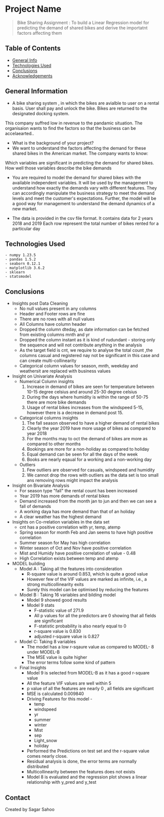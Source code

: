 # Project Name
> Bike Sharing Assignment : To build a Linear Regression model for predicting the demand of shared bikes and derive the importatnt factors affecting them


## Table of Contents
* [General Info](#general-information)
* [Technologies Used](#technologies-used)
* [Conclusions](#conclusions)
* [Acknowledgements](#acknowledgements)



## General Information
- A bike sharing system , in which the bikes are avialble to user on a rental basis. User shall pay and unlock the bike. Bikes are returned to the designated docking system.

This company suffred low in revenue to the pandamic situation. The organisaion wants to find the factors so that the business can be accelaearted..
- What is the background of your project?
- We want to understand the factors affecting the demand for these shared bikes in the American market. The company wants to know:

Which variables are significant in predicting the demand for shared bikes.
How well those variables describe the bike demands

- You are required to model the demand for shared bikes with the available independent variables.
It will be used by the management to understand how exactly the demands vary with different features.
They can accordingly manipulate the business strategy to meet the demand levels and meet the customer's expectations.
Further, the model will be a good way for management to understand the demand dynamics of a new market.

- The data is provided in the csv file format. It contains data for 2 years 2018 and 2019
Each row represent the total number of bikes rented for a particular day



## Technologies Used
    - numpy 1.23.5
    - pandas 1.5.2
    - seaborn 0.12.1
    - matplotlib 3.6.2
    - sklearn
    - statsmodel


## Conclusions
- Insights post Data Cleaning
    - No null values present in any columns
    - Header and Footer rows are fine
    - There are no rows with all null values
    - All Columns have column header
    - Dropped the column dteday, as date information can be fetched from existing columns mnth and yr
    - Dropped the column instant as it is kind of rudundant - storing only the sequence and will not contribute anything in the analysis
    - As the target field is cnt, we require to analyse the total count ,the columns casual and registered nay not be significant in this case and can create multi-collinearity
    - Categorical column values for season, mnth, weekday and weathersit are replaced with business values
- Insight on Univariate Analysis
    - Numerical Column insights
        1. Increase in demand of bikes are seen for temperature between 10-15 degree celsius and around 25-30 degree celsius
        2. During the days where humidity is within the range of 50-75 there are more bike demands
        3. Usage of rental bikes increases from the windspeed 5-15, however there is a decrease in demand post 15.
    - Categorical columns insights
        1. The fall season observed to have a higher demand of rental bikes
        2. Clearly the year 2019 have more usage of bikes as compared to year 2018
        3. For the months may to oct the demand of bikes are more as compared to other months
        4. Bookings are more for a non-holiday as compared to holiday
        5. Equal demand can be seen for all the days of the week
        6. Books are nearly eqaual for a working and a non-working day
    - Outliers
        1. Few outliers are observed for casuals, windspeed and humidity
        2. We cannot drop the rows with outliers as the data set is too small ans removing rows might impact the analysis
- Insight on Bivariate Analysis
    - For season type "fall" the rental count has been increased
    - Year 2019 has more demands of rental bikes
    - Demand increased from the month jan to jun and then we can see a fall of demands
    - A working daya has more demand than that of an holiday
    - A clear weather has the highest demand
- Insights on Co-rrelation variables in the data set
    - cnt has a positive correlation with yr, temp, atemp
    - Spring season for month Feb and Jan seems to have high positive correlation
    - Summer season for May has high correlation
    - Winter season of Oct and Nov have positive correlation
    - Mist and Humidy have positive correlation of value - 0.48
    - High Correlation exists between temp and atemp
- MODEL building
    - Model A : Taking all the features into consideration
        - R-square value is around 0.853, which is quite a good value
        - However few of the VIF values are marked as infinite, i.e., a strong multicollinearity exits
        - Surely this model can be optimised by reducing the features
    - Model B : Taking  16 variables and bilding model
        - Model 9 showed good results
        - Model 9 stats
            - F-statistic value of 271.9
            - All p values for all the predictors are 0 showing that all fields are significant
            - F-statistic probability is also nearly equal to 0
            - r-square value is 0.830
            - adjusted r-square value is 0.827
    - Model C: Taking 8 variables
        - The model has a low r-sqaure value as compared to MODEL- 8 under MODEL-B
        - The MSE value is quite higher
        - The error terms follow some kind of pattern 
    - Final Insights
        - Model 9 is selected from MODEL-B as it has a good r-square value
        - All the feature VIF values are well within 5
        - p value of all the features are nearly 0 , all fields are significant
        - MSE is calculated 0.009840
        - Driving Features for this model - 
            - temp
            - windspeed
            - yr
            - summer
            - winter
            - Mist
            - sep
            - Light_snow
            - holiday
        - Performed the Predictions on test set and the r-square value comes nearly close.
        - Residual analysis is done, the error terms are normally distributed
        - Multicollinearity between the features does not exists
        - Model 8 is evaluated and the regression plot shows a linear relationship with y_pred and y_test


## Contact
Created by Sagar Sahoo


<!-- Optional -->
<!-- ## License -->
<!-- This project is open source and available under the [... License](). -->

<!-- You don't have to include all sections - just the one's relevant to your project -->